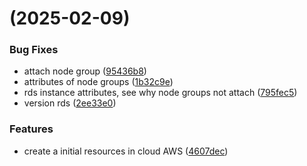 #  (2025-02-09)


### Bug Fixes

* attach node group ([95436b8](https://github.com/pos-fiap-schepis/hackton-terraform/commit/95436b88370a4fd72ce63b9955d83e943a3e05a8))
* attributes of node groups ([1b32c9e](https://github.com/pos-fiap-schepis/hackton-terraform/commit/1b32c9e0a88c6da4a42b4be403dd19f7103f0936))
* rds instance attributes, see why node groups not attach ([795fec5](https://github.com/pos-fiap-schepis/hackton-terraform/commit/795fec5be8add23ba0592a54748baf1fd75ba2ea))
* version rds ([2ee33e0](https://github.com/pos-fiap-schepis/hackton-terraform/commit/2ee33e0ecb86ed95203706d447d25525f23526c6))


### Features

* create a initial resources in cloud AWS ([4607dec](https://github.com/pos-fiap-schepis/hackton-terraform/commit/4607decfbf90c832a53fbc769409ee12040bc53f))



